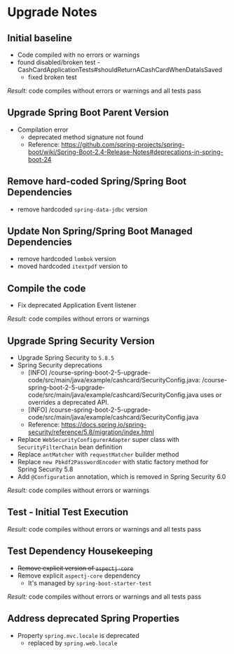 # Upgrade Notes

## Initial baseline

- Code compiled with no errors or warnings
- found disabled/broken test - CashCardApplicationTests#shouldReturnACashCardWhenDataIsSaved
  - fixed broken test

_Result:_ code compiles without errors or warnings and all tests pass

## Upgrade Spring Boot Parent Version

- Compilation error
  - deprecated method signature not found
  - Reference: https://github.com/spring-projects/spring-boot/wiki/Spring-Boot-2.4-Release-Notes#deprecations-in-spring-boot-24

## Remove hard-coded Spring/Spring Boot Dependencies

- remove hardcoded `spring-data-jdbc` version

## Update Non Spring/Spring Boot Managed Dependencies

- remove hardcoded `lombok` version
- moved hardcoded `itextpdf` version to <properties>

## Compile the code

- Fix deprecated Application Event listener

_Result:_ code compiles without errors or warnings

## Upgrade Spring Security Version

- Upgrade Spring Security to `5.8.5`
- Spring Security deprecations
  - [INFO] /course-spring-boot-2-5-upgrade-code/src/main/java/example/cashcard/SecurityConfig.java: /course-spring-boot-2-5-upgrade-code/src/main/java/example/cashcard/SecurityConfig.java uses or overrides a deprecated API.
  - [INFO] /course-spring-boot-2-5-upgrade-code/src/main/java/example/cashcard/SecurityConfig.java
  - Reference: https://docs.spring.io/spring-security/reference/5.8/migration/index.html
- Replace `WebSecurityConfigurerAdapter` super class with `SecurityFilterChain` bean definition
- Replace `antMatcher` with `requestMatcher` builder method
- Replace `new Pbkdf2PasswordEncoder` with static factory method for Spring Security 5.8
- Add `@Configuration` annotation, which is removed in Spring Security 6.0

_Result:_ code compiles without errors or warnings

## Test - Initial Test Execution

_Result:_ code compiles without errors or warnings and all tests pass

## Test Dependency Housekeeping

- ~~Remove explicit version of `aspectj-core`~~
- Remove explicit `aspectj-core` dependency
  - It's managed by `spring-boot-starter-test`

_Result:_ code compiles without errors or warnings and all tests pass

## Address deprecated Spring Properties

- Property `spring.mvc.locale` is deprecated
  - replaced by `spring.web.locale`
